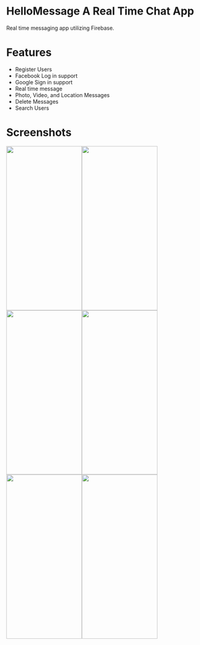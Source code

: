# HelloMessage A Real Time Chat App

Real time messaging app utilizing Firebase.

# Features

- Register Users
- Facebook Log in support
- Google Sign in support
- Real time message
- Photo, Video, and Location Messages
- Delete Messages
- Search Users


# Screenshots

<img src="https://user-images.githubusercontent.com/8582060/114944512-bd28c680-9e15-11eb-8276-74fa200fb605.png" width="200" height="433"><img src="https://user-images.githubusercontent.com/8582060/114944513-bdc15d00-9e15-11eb-9376-2760c2ef6be1.png" width="200" height="433"><img src="https://user-images.githubusercontent.com/8582060/114944515-bdc15d00-9e15-11eb-9c9f-62e5070a4381.png" width="200" height="433"><img src="https://user-images.githubusercontent.com/8582060/114944518-be59f380-9e15-11eb-976a-13aec1571bc6.png" width="200" height="433"><img src="https://user-images.githubusercontent.com/8582060/114944522-bef28a00-9e15-11eb-8008-26003be5e16a.png" width="200" height="433"><img src="https://user-images.githubusercontent.com/8582060/114944525-bef28a00-9e15-11eb-90fe-2661f0f41340.png" width="200" height="433">


